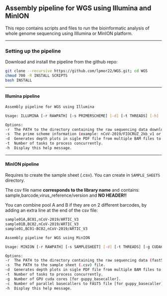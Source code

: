 ## Assembly pipeline for WGS using Illumina and MinION

This repo contains scripts and files to run the bioinformatic analysis of whole genome sequencing using Illlumina or MinION platform.

---

### Setting up the pipeline

Download and install the pipeline from the github repo:
```sh
git clone --recursive https://github.com/lpmor22/WGS.git; cd WGS
chmod 700 -R INSTALL SCRIPTS
bash INSTALL
```
---

#### Illumina pipeline

```sh
Assembly pipeline for WGS using Illumina

Usage: ILLUMINA [-r RAWPATH] [-s PRIMERSCHEME] [-d] [-t THREADS] [-h]

Options:
-r  The PATH to the directory containing the raw sequencing data downloaded from Illumina BaseSpace Sequence Hub (fastq.gz files).
-s  The prime scheme information (example: nCoV-2019/FIOCRUZ_2kb_v1 or nCoV-2019/ARTIC_V3)
-d  Generates depth plots in sigle PDF file from multiple BAM files to briefly check coverages [from ItokawaK/Alt_nCov2019_primers].
-t  Number of tasks to process concurrently.
-h  Display this help message.
```

---

#### MinION pipeline

Requires to create the sample sheet (.csv). You can create in ``SAMPLE_SHEETS`` directory.
	
The csv file name **corresponds to the library name** and contains: sample,barcode,virus_reference/version and **NO HEADER!!**
	
You can combine pool A and B if they are on 2 different barcodes, by adding an extra line at the end of the csv file:
```sh
sample01A,BC01,nCoV-2019/ARTIC_V3
sample01B,BC02,nCoV-2019/ARTIC_V3
sample01,BC01-BC02,nCoV-2019/ARTIC_V3
```

```sh
Assembly pipeline for WGS using MinION

Usage: MINION [-r RAWPATH] [-s SAMPLESHEET] [-d] [-t THREADS] [-g CUDACORES] [-c NUMCALLERS] [-h]

Options:
-r  The PATH to the directory containing the raw sequencing data (fast5 files).
-s  The PATH to the sample sheet (.csv) file.
-d  Generates depth plots in sigle PDF file from multiple BAM files to briefly check coverages [from ItokawaK/Alt_nCov2019_primers].
-t  Number of tasks to process concurrently.
-g  Number of GPU cuda cores [for guppy_basecaller].
-c  Number of parallel basecallers to FAST5 file [for guppy_basecaller].
-h  Display this help message.
```
